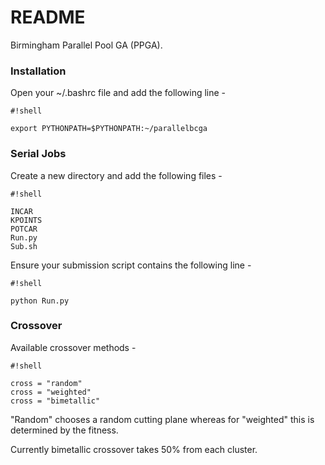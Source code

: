 # README #

Birmingham Parallel Pool GA (PPGA).

### Installation ###

Open your ~/.bashrc file and add the following line - 

```
#!shell

export PYTHONPATH=$PYTHONPATH:~/parallelbcga
```

### Serial Jobs ###

Create a new directory and add the following files - 

```
#!shell

INCAR
KPOINTS
POTCAR 
Run.py
Sub.sh
```

Ensure your submission script contains the following line - 

```
#!shell

python Run.py
```

### Crossover 

Available crossover methods - 

```
#!shell

cross = "random"
cross = "weighted"
cross = "bimetallic" 
```

"Random" chooses a random cutting plane whereas for "weighted" this is determined by the fitness.

Currently bimetallic crossover takes 50% from each cluster.